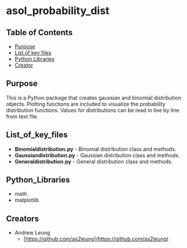 # asol_probability_dist


## Table of Contents
* [Purpose](#purpose)
* [List of key files](#list_of_key_files)
* [Python Libraries](#python_libraries)
* [Creator](#creators)

## Purpose

This is a Python package that creates gaussian and binomial distribution objects. Plotting functions are included to visualize the probability distribution functions. Values for distributions can be read in line by line from text file.


## List_of_key_files

* **Binomialdistribution.py** - Binomial distribution class and methods.
* **Gaussiandistribution.py** - Gaussian distribution class and methods.
* **Generaldistribution.py** - General distribution class and methods.


## Python_Libraries

* math
* matplotlib


## Creators

* Andrew Leung
    - [https://github.com/as2leung](https://github.com/as2leung)

